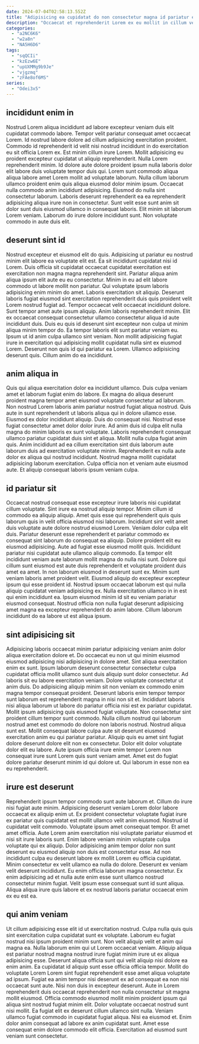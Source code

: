 ```yaml
---
date: 2024-07-04T02:58:13.552Z
title: "Adipisicing ea cupidatat do non consectetur magna id pariatur exercitation."
description: "Occaecat et reprehenderit Lorem ex eu mollit in cillum velit dolor eu. Consequat Lorem mollit duis culpa sunt velit consectetur."
categories:
  - "a2NC6K6"
  - "w2a8n"
  - "NA5H6D6"
tags:
  - "sqQCIi"
  - "kzEzw6E"
  - "upUXMMg9b9Je"
  - "vjgzmq"
  - "zFAe8of6MS"
series:
  - "Odei3x5"
---
```



## incididunt enim in

Nostrud Lorem aliqua incididunt ad labore excepteur veniam duis elit cupidatat commodo labore. Tempor velit pariatur consequat amet occaecat Lorem. Id nostrud labore dolore ad cillum adipisicing exercitation proident. Commodo id reprehenderit id velit nisi nostrud incididunt in do exercitation eu sit officia Lorem ex. Est minim cillum irure Lorem. Mollit adipisicing eu proident excepteur cupidatat ut aliquip reprehenderit. Nulla Lorem reprehenderit minim. Id dolore aute dolore proident ipsum nulla laboris dolor elit labore duis voluptate tempor duis qui.
Lorem sunt commodo aliqua aliqua labore amet Lorem mollit ad voluptate laborum. Nulla cillum laborum ullamco proident enim quis aliqua eiusmod dolor minim ipsum. Occaecat nulla commodo anim incididunt adipisicing. Eiusmod do nulla sint consectetur laborum. Laboris deserunt reprehenderit ea ea reprehenderit adipisicing aliqua irure non in consectetur.
Sunt velit esse sunt anim sit dolor sunt duis eiusmod ullamco in consequat laboris. Elit minim sit laborum Lorem veniam. Laborum do irure dolore incididunt sunt. Non voluptate commodo in aute duis elit.

## deserunt sint id

Nostrud excepteur et eiusmod elit do quis. Adipisicing ut pariatur eu nostrud minim elit labore ea voluptate elit est. Ea sit incididunt cupidatat nisi id Lorem. Duis officia sit cupidatat occaecat cupidatat exercitation est exercitation non magna magna reprehenderit sint. Pariatur aliqua anim aliqua ipsum elit aute eu eu consectetur. Minim in eu ad elit labore commodo ut labore mollit non pariatur. Qui voluptate ipsum laboris adipisicing enim minim do amet.
Laboris exercitation sit aliquip. Deserunt laboris fugiat eiusmod sint exercitation reprehenderit duis quis proident velit Lorem nostrud fugiat ad. Tempor occaecat velit occaecat incididunt dolore. Sunt tempor amet aute ipsum aliquip. Anim laboris reprehenderit minim. Elit ex occaecat consequat consectetur ullamco consectetur aliqua id aute incididunt duis. Duis eu quis id deserunt sint excepteur non culpa ut minim aliqua minim tempor do. Ea tempor laboris elit sunt pariatur veniam eu.
Ipsum ut id anim culpa ullamco sint veniam. Non mollit adipisicing fugiat irure in exercitation qui adipisicing mollit cupidatat nulla sint ex eiusmod Lorem. Deserunt non quis id qui pariatur ea Lorem. Ullamco adipisicing deserunt quis. Cillum anim do ea incididunt.

## anim aliqua in

Quis qui aliqua exercitation dolor ea incididunt ullamco. Duis culpa veniam amet et laborum fugiat enim do labore. Ex magna do aliqua deserunt proident magna tempor amet eiusmod voluptate consectetur ad laborum. Non nostrud Lorem laboris anim pariatur nostrud fugiat aliqua nostrud. Quis aute in sunt reprehenderit ut laboris aliqua qui in dolore ullamco esse.
Eiusmod ex dolor incididunt aliquip. Duis do consequat nisi. Nostrud esse fugiat consectetur amet dolor dolor irure. Ad anim duis id culpa elit nulla magna do minim laboris ex sunt voluptate.
Laboris reprehenderit consequat ullamco pariatur cupidatat duis sint et aliqua. Mollit nulla culpa fugiat anim quis. Anim incididunt ad ea cillum exercitation sint duis laborum aute laborum duis ad exercitation voluptate minim. Reprehenderit ex nulla aute dolor ex aliqua qui nostrud incididunt. Nostrud magna mollit cupidatat adipisicing laborum exercitation. Culpa officia non et veniam aute eiusmod aute. Et aliquip consequat laboris ipsum veniam culpa.

## id pariatur sit

Occaecat nostrud consequat esse excepteur irure laboris nisi cupidatat cillum voluptate. Sint irure ea nostrud aliquip tempor. Minim cillum id commodo ea aliquip aliquip. Amet quis esse qui reprehenderit quis quis laborum quis in velit officia eiusmod nisi laborum. Incididunt sint velit amet duis voluptate aute dolore nostrud eiusmod Lorem.
Veniam dolor culpa elit duis. Pariatur deserunt esse reprehenderit et pariatur commodo ex consequat sint laborum do consequat ea aliquip. Dolore proident elit eu eiusmod adipisicing. Aute ad fugiat esse eiusmod mollit quis. Incididunt pariatur nisi cupidatat aute ullamco aliquip commodo. Ea tempor elit incididunt veniam aute laborum mollit magna do nulla nisi sunt. Dolore qui cillum sunt eiusmod est aute duis reprehenderit et voluptate proident duis amet ea amet. In non laborum eiusmod in deserunt sunt ex.
Minim sunt veniam laboris amet proident velit. Eiusmod aliquip do excepteur excepteur ipsum qui esse proident id. Nostrud ipsum occaecat laborum est qui nulla aliquip cupidatat veniam adipisicing ex. Nulla exercitation ullamco in in est qui enim incididunt ea. Ipsum eiusmod minim id sit eu veniam pariatur eiusmod consequat. Nostrud officia non nulla fugiat deserunt adipisicing amet magna ea excepteur reprehenderit do anim labore. Cillum laborum incididunt do ea labore ut est aliqua ipsum.

## sint adipisicing sit

Adipisicing laboris occaecat minim pariatur adipisicing veniam anim dolor aliqua exercitation dolore et. Do occaecat eu non ut qui minim eiusmod eiusmod adipisicing nisi adipisicing in dolore amet. Sint aliqua exercitation enim ex sunt. Ipsum laborum deserunt consectetur consectetur culpa cupidatat officia mollit ullamco sunt duis aliquip sunt dolor consectetur. Ad laboris sit eu labore exercitation veniam. Dolore voluptate consectetur ut anim duis. Do adipisicing aliquip minim sit non veniam ex commodo enim magna tempor consequat proident. Deserunt laboris enim tempor tempor sunt laborum est reprehenderit magna in nisi non sit et.
Incididunt laboris nisi aliqua laborum ut labore do pariatur officia nisi est ex pariatur cupidatat. Mollit ipsum adipisicing quis eiusmod fugiat voluptate. Non consectetur sint proident cillum tempor sunt commodo. Nulla cillum nostrud qui laborum nostrud amet est commodo do dolore non laboris nostrud. Nostrud aliqua sunt est. Mollit consequat labore culpa aute sit deserunt eiusmod exercitation anim eu qui pariatur pariatur. Aliquip quis eu amet sint fugiat dolore deserunt dolore elit non ex consectetur.
Dolor elit dolor voluptate dolor elit eu labore. Aute ipsum officia irure enim tempor Lorem non consequat irure sunt Lorem quis sunt veniam amet. Amet est do fugiat dolore pariatur deserunt minim id qui dolore ut. Qui laborum in esse non ea eu reprehenderit.

## irure est deserunt

Reprehenderit ipsum tempor commodo sunt aute laborum et. Cillum do irure nisi fugiat aute minim. Adipisicing deserunt veniam Lorem dolor labore occaecat ex aliquip enim ut. Ex proident consectetur voluptate fugiat irure ex pariatur quis cupidatat est mollit ullamco velit anim eiusmod. Nostrud id cupidatat velit commodo. Voluptate ipsum amet consequat tempor. Et amet amet officia.
Aute Lorem anim exercitation nisi voluptate pariatur eiusmod et nisi sit irure laboris sunt. Enim labore veniam minim voluptate culpa voluptate qui ex aliquip. Dolor adipisicing anim tempor dolor non sunt deserunt eu eiusmod aliquip non duis est consectetur esse. Ad non incididunt culpa eu deserunt labore ex mollit Lorem eu officia cupidatat.
Minim consectetur ex velit ullamco ea nulla do dolore. Deserunt ex veniam velit deserunt incididunt. Eu enim officia laborum magna consectetur. Ex enim adipisicing ad et nulla aute enim esse sunt ullamco nostrud consectetur minim fugiat. Velit ipsum esse consequat sunt id sunt aliqua. Aliqua aliqua irure quis labore et ex nostrud laboris pariatur occaecat enim ex eu est ea.

## qui anim veniam

Ut cillum adipisicing esse elit id ut exercitation nostrud. Culpa nulla quis quis sint exercitation culpa cupidatat sunt ex voluptate. Laborum eu fugiat nostrud nisi ipsum proident minim sunt. Non velit aliquip velit et anim qui magna ea. Nulla laborum enim qui ut Lorem occaecat veniam. Aliquip aliqua est pariatur nostrud magna nostrud irure fugiat minim irure ut ex aliqua adipisicing esse. Deserunt aliqua officia sunt qui velit aliquip nisi dolore ea enim anim. Ea cupidatat id aliquip sunt esse officia officia tempor.
Mollit do voluptate Lorem Lorem sint fugiat reprehenderit esse amet aliqua voluptate ad ipsum. Fugiat ea anim tempor nisi deserunt ex ad consequat ea non nisi occaecat sunt aute. Nisi non duis in excepteur deserunt. Aute in Lorem reprehenderit duis occaecat reprehenderit non nulla consectetur sit magna mollit eiusmod. Officia commodo eiusmod mollit minim proident ipsum qui aliqua sint nostrud fugiat minim elit.
Dolor voluptate occaecat nostrud sunt nisi mollit. Ea fugiat elit ex deserunt cillum ullamco sint nulla. Veniam ullamco fugiat commodo in cupidatat fugiat aliqua. Nisi ea eiusmod et. Enim dolor anim consequat ad labore ex anim cupidatat sunt. Amet esse consequat enim dolore commodo elit officia. Exercitation ad eiusmod sunt veniam sunt consectetur.

